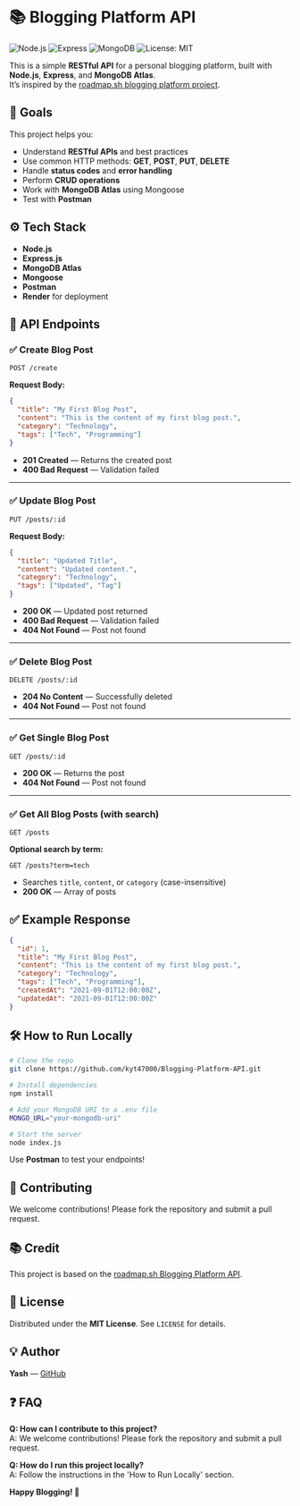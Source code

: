 # 📚 Blogging Platform API

![Node.js](https://img.shields.io/badge/Node.js-18.x-green?logo=node.js)
![Express](https://img.shields.io/badge/Express.js-Framework-blue)
![MongoDB](https://img.shields.io/badge/Database-MongoDB-green)
![License: MIT](https://img.shields.io/badge/License-MIT-yellow.svg)


This is a simple **RESTful API** for a personal blogging platform, built with **Node.js**, **Express**, and **MongoDB Atlas**.  
It’s inspired by the [roadmap.sh blogging platform project](https://roadmap.sh/projects/blogging-platform-api).

## 🎯 Goals

This project helps you:

- Understand **RESTful APIs** and best practices
- Use common HTTP methods: **GET**, **POST**, **PUT**, **DELETE**
- Handle **status codes** and **error handling**
- Perform **CRUD operations**
- Work with **MongoDB Atlas** using Mongoose
- Test with **Postman**

## ⚙️ Tech Stack

- **Node.js**
- **Express.js**
- **MongoDB Atlas**
- **Mongoose**
- **Postman**
- **Render** for deployment

## 📌 API Endpoints

### ✅ Create Blog Post

```http
POST /create
```

**Request Body:**

```json
{
  "title": "My First Blog Post",
  "content": "This is the content of my first blog post.",
  "category": "Technology",
  "tags": ["Tech", "Programming"]
}
```

* **201 Created** — Returns the created post
* **400 Bad Request** — Validation failed

---

### ✅ Update Blog Post

```http
PUT /posts/:id
```

**Request Body:**

```json
{
  "title": "Updated Title",
  "content": "Updated content.",
  "category": "Technology",
  "tags": ["Updated", "Tag"]
}
```

* **200 OK** — Updated post returned
* **400 Bad Request** — Validation failed
* **404 Not Found** — Post not found

---

### ✅ Delete Blog Post

```http
DELETE /posts/:id
```

* **204 No Content** — Successfully deleted
* **404 Not Found** — Post not found

---

### ✅ Get Single Blog Post

```http
GET /posts/:id
```

* **200 OK** — Returns the post
* **404 Not Found** — Post not found

---

### ✅ Get All Blog Posts (with search)

```http
GET /posts
```

**Optional search by term:**

```http
GET /posts?term=tech
```

* Searches `title`, `content`, or `category` (case-insensitive)
* **200 OK** — Array of posts

## ✅ Example Response

```json
{
  "id": 1,
  "title": "My First Blog Post",
  "content": "This is the content of my first blog post.",
  "category": "Technology",
  "tags": ["Tech", "Programming"],
  "createdAt": "2021-09-01T12:00:00Z",
  "updatedAt": "2021-09-01T12:00:00Z"
}
```


## 🛠️ How to Run Locally

```bash
# Clone the repo
git clone https://github.com/kyt47000/Blogging-Platform-API.git

# Install dependencies
npm install

# Add your MongoDB URI to a .env file
MONGO_URL="your-mongodb-uri"

# Start the server
node index.js
```

Use **Postman** to test your endpoints!

## 🤝 Contributing

We welcome contributions! Please fork the repository and submit a pull request.

## 📚 Credit

This project is based on the [roadmap.sh Blogging Platform API](https://roadmap.sh/projects/blogging-platform-api).

## 📜 License

Distributed under the **MIT License**. See `LICENSE` for details.

## 💡 Author

**Yash** — [GitHub](https://github.com/kyt47000)

## ❓ FAQ

**Q: How can I contribute to this project?**  
A: We welcome contributions! Please fork the repository and submit a pull request.

**Q: How do I run this project locally?**  
A: Follow the instructions in the 'How to Run Locally' section.

**Happy Blogging! 🚀**
